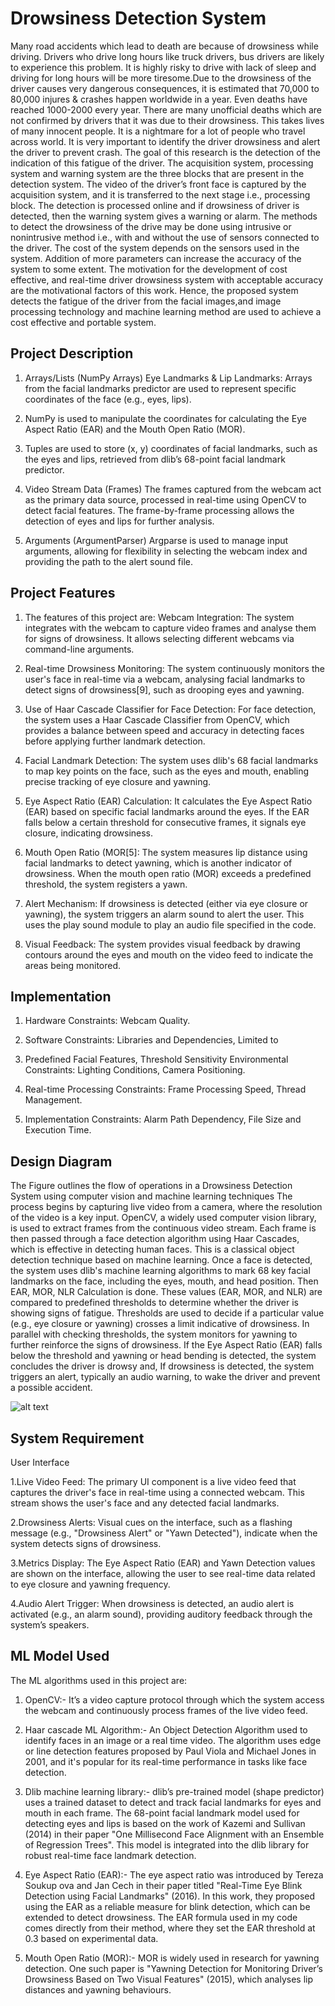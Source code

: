 
# Drowsiness Detection System

Many road accidents which lead to death are because of drowsiness while driving. Drivers who drive long hours like truck drivers, bus drivers are likely to experience this problem. It is highly risky to drive with lack of sleep and driving for long hours will be more tiresome.Due to the drowsiness of the driver causes very dangerous consequences, it is estimated that 70,000 to 80,000 injures & crashes happen worldwide in a year. Even deaths have reached 1000-2000 every year. There are many unofficial deaths which are not confirmed by drivers that it was due to their drowsiness. This takes lives of many innocent people. It is a nightmare for a lot of people who travel across world. It is very important to identify the driver drowsiness and alert the driver to prevent crash.
The goal of this research is the detection of the indication of this fatigue of the driver. The acquisition system, processing system and warning system are the three blocks that are present in the detection system. The video of the driver’s front face is captured by the acquisition system, and it is transferred to the next stage i.e., processing block. The detection is processed online and if drowsiness of driver is detected, then the warning system gives a warning or alarm. The methods to detect the drowsiness of the drive may be done using intrusive or nonintrusive method i.e., with and without the use of sensors connected to the driver. The cost of the system depends on the sensors used in the system. Addition of more parameters can increase the accuracy of the system to some extent. The motivation for the development of cost effective, and real-time driver drowsiness system with acceptable accuracy are the motivational factors of this work. Hence, the proposed system detects the fatigue of the driver from the facial images,and image processing technology and machine learning method are used to achieve a cost effective and portable system.


## Project Description 
1. Arrays/Lists (NumPy Arrays)
Eye Landmarks & Lip Landmarks: Arrays from the facial landmarks predictor are used to represent specific coordinates of the face (e.g., eyes, lips).

2. NumPy is used to manipulate the coordinates for calculating the Eye Aspect Ratio (EAR) and the Mouth Open Ratio (MOR).

3. Tuples are used to store (x, y) coordinates of facial landmarks, such as the eyes and lips, retrieved from dlib’s 68-point facial landmark predictor.

4. Video Stream Data (Frames)
The frames captured from the webcam act as the primary data source, processed in real-time using OpenCV to detect facial features.
The frame-by-frame processing allows the detection of eyes and lips for further analysis.

5. Arguments (ArgumentParser)
Argparse is used to manage input arguments, allowing for flexibility in selecting the webcam index and providing the path to the alert sound file.

## Project Features
1. The features of this project are:
Webcam Integration: The system integrates with the webcam to capture video frames and analyse them for signs of drowsiness. It allows selecting different webcams via command-line arguments.

2. Real-time Drowsiness Monitoring: The system continuously monitors the user's face in real-time via a webcam, analysing facial landmarks to detect signs of drowsiness[9], such as drooping eyes and yawning.

3. Use of Haar Cascade Classifier for Face Detection: For face detection, the system uses a Haar Cascade Classifier from OpenCV, which provides a balance between speed and accuracy in detecting faces before applying further landmark detection.

4. Facial Landmark Detection: The system uses dlib's 68 facial landmarks to map key points on the face, such as the eyes and mouth, enabling precise tracking of eye closure and yawning.

5. Eye Aspect Ratio (EAR) Calculation: It calculates the Eye Aspect Ratio (EAR) based on specific facial landmarks around the eyes. If the EAR falls below a certain threshold for consecutive frames, it signals eye closure, indicating drowsiness.

6. Mouth Open Ratio (MOR[5]: The system measures lip distance using facial landmarks to detect yawning, which is another indicator of drowsiness. When the mouth open ratio (MOR) exceeds a predefined threshold, the system registers a yawn.

7. Alert Mechanism: If drowsiness is detected (either via eye closure or yawning), the system triggers an alarm sound to alert the user. This uses the play sound module to play an audio file specified in the code.

8. Visual Feedback: The system provides visual feedback by drawing contours around the eyes and mouth on the video feed to indicate the areas being monitored.

## Implementation

1. Hardware Constraints:  Webcam Quality.

2. Software Constraints: Libraries and Dependencies, Limited to 
3. Predefined Facial Features, Threshold Sensitivity Environmental Constraints: Lighting Conditions, Camera Positioning.
4. Real-time Processing Constraints: Frame Processing Speed, Thread Management.
5. Implementation Constraints: Alarm Path Dependency, File Size and Execution Time.

## Design Diagram

The Figure
outlines the flow of operations in a Drowsiness Detection System using computer vision and machine learning techniques The process begins by capturing live video from a camera, where the resolution of the video is a key input. OpenCV, a widely used computer vision library, is used to extract frames from the continuous video stream. Each frame is then passed through a face detection algorithm using Haar Cascades, which is effective in detecting human faces. This is a classical object detection technique based on machine learning. Once a face is detected, the system uses dlib's machine learning algorithms to mark 68 key facial landmarks on the face, including the eyes, mouth, and head position. Then EAR, MOR, NLR Calculation is done. These values (EAR, MOR, and NLR) are compared to predefined thresholds to determine whether the driver is showing signs of fatigue. Thresholds are used to decide if a particular value (e.g., eye closure or yawning) crosses a limit indicative of drowsiness. In parallel with checking thresholds, the system monitors for yawning to further reinforce the signs of drowsiness. If the Eye Aspect Ratio (EAR) falls below the threshold and yawning or head bending is detected, the system concludes the driver is drowsy and, If drowsiness is detected, the system triggers an alert, typically an audio warning, to wake the driver and prevent a possible accident.

![alt text](http://url/to/img.png)



## System Requirement

User Interface

1.Live Video Feed: 
The primary UI component is a live video feed that captures the driver's face in real-time using a connected webcam. This stream shows the user's face and any detected facial landmarks.

2.Drowsiness Alerts: Visual cues on the interface, such as a flashing message (e.g., "Drowsiness Alert" or "Yawn Detected"), indicate when the system detects signs of drowsiness.

3.Metrics Display: The Eye Aspect Ratio (EAR) and Yawn Detection values are shown on the interface, allowing the user to see real-time data related to eye closure and yawning frequency.

4.Audio Alert Trigger: When drowsiness is detected, an audio alert is activated (e.g., an alarm sound), providing auditory feedback through the system’s speakers.

## ML Model Used

The ML algorithms used in this project are:

1. OpenCV:- It’s a video capture protocol through which the system access the webcam and continuously process frames of the live video feed.

2. Haar cascade ML Algorithm:- An Object Detection Algorithm used to identify faces in an image or a real time video. The algorithm uses edge or line detection features proposed by Paul Viola and Michael Jones in 2001, and it's popular for its real-time performance in tasks like face detection.

3. Dlib machine learning library:- dlib’s pre-trained model (shape predictor) uses a trained dataset to detect and track facial landmarks for eyes and mouth in each frame. The 68-point facial landmark model used for detecting eyes and lips is based on the work of Kazemi and Sullivan (2014) in their paper "One Millisecond Face Alignment with an Ensemble of Regression Trees". This model is integrated into the dlib library for robust real-time face landmark detection.
4. Eye Aspect Ratio (EAR):- The eye aspect ratio was introduced by Tereza Soukup ova and Jan Cech in their paper titled "Real-Time Eye Blink Detection using Facial Landmarks" (2016). In this work, they proposed using the EAR as a reliable measure for blink detection, which can be extended to detect drowsiness. The EAR formula used in my code comes directly from their method, where they set the EAR threshold at 0.3 based on experimental data.
5. Mouth Open Ratio (MOR):- MOR is widely used in research for yawning detection. One such paper is "Yawning Detection for Monitoring Driver’s Drowsiness Based on Two Visual Features" (2015), which analyses lip distances and yawning behaviours.
